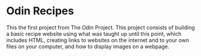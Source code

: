 # Odin Recipes

This the first project from The Odin Project. This project consists of building a basic recipe website using what was taught up until this point, which includes HTML, creating links to websites on the internet and to your own files on your computer, and how to display images on a webpage.